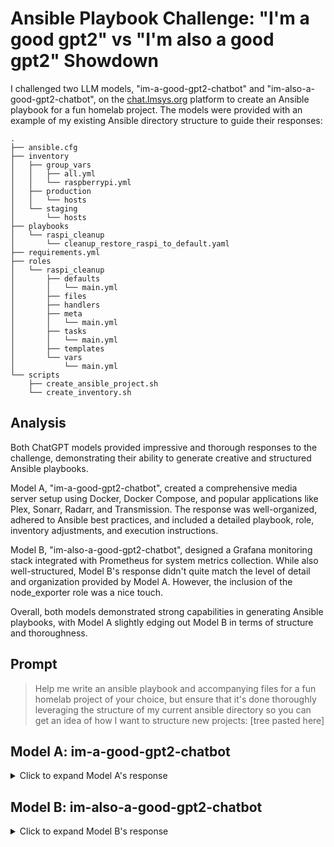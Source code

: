 # Ansible Playbook Challenge: "I'm a good gpt2" vs "I'm also a good gpt2" Showdown

I challenged two LLM models, "im-a-good-gpt2-chatbot" and "im-also-a-good-gpt2-chatbot", on the [chat.lmsys.org](https://chat.lmsys.org/) platform to create an Ansible playbook for a fun homelab project. The models were provided with an example of my existing Ansible directory structure to guide their responses:

```
.
├── ansible.cfg
├── inventory
│   ├── group_vars
│   │   ├── all.yml
│   │   └── raspberrypi.yml
│   ├── production
│   │   └── hosts
│   └── staging
│       └── hosts
├── playbooks
│   └── raspi_cleanup
│       └── cleanup_restore_raspi_to_default.yaml
├── requirements.yml
├── roles
│   └── raspi_cleanup
│       ├── defaults
│       │   └── main.yml
│       ├── files
│       ├── handlers
│       ├── meta
│       │   └── main.yml
│       ├── tasks
│       │   └── main.yml
│       ├── templates
│       └── vars
│           └── main.yml
└── scripts
    ├── create_ansible_project.sh
    └── create_inventory.sh
```

## Analysis

Both ChatGPT models provided impressive and thorough responses to the challenge, demonstrating their ability to generate creative and structured Ansible playbooks.

Model A, "im-a-good-gpt2-chatbot", created a comprehensive media server setup using Docker, Docker Compose, and popular applications like Plex, Sonarr, Radarr, and Transmission. The response was well-organized, adhered to Ansible best practices, and included a detailed playbook, role, inventory adjustments, and execution instructions.

Model B, "im-also-a-good-gpt2-chatbot", designed a Grafana monitoring stack integrated with Prometheus for system metrics collection. While also well-structured, Model B's response didn't quite match the level of detail and organization provided by Model A. However, the inclusion of the node_exporter role was a nice touch.

Overall, both models demonstrated strong capabilities in generating Ansible playbooks, with Model A slightly edging out Model B in terms of structure and thoroughness.

## Prompt

> Help me write an ansible playbook and accompanying files for a fun homelab project of your choice, but ensure that it's done thoroughly leveraging the structure of my current ansible directory so you can get an idea of how I want to structure new projects: [tree pasted here]

## Model A: im-a-good-gpt2-chatbot

<details>
  <summary>Click to expand Model A's response</summary>

~~~
Given your existing Ansible structure and preferences, let's create a fun and practical homelab project. We'll set up a **Media Server** using **Docker**, **Docker Compose**, and **Portainer** for easy container management. This setup will help you host and manage various media applications like Plex, Sonarr, Radarr, and Transmission in a structured and maintainable way.

Here’s how we’ll structure this project within your existing Ansible setup:

### Project Overview

- **Project Name**: `media_server_setup`
- **Key Components**:
  - **Docker**: To run containers.
  - **Docker Compose**: To manage multi-container Docker applications.
  - **Portainer**: To provide a web-based UI for Docker.
  - **Plex**: For media playback.
  - **Sonarr**: For TV series management.
  - **Radarr**: For movies management.
  - **Transmission**: For downloading torrents.

### Directory Structure

We will create the following structure under the `playbooks` and `roles` directories:

```
playbooks/
└── media_server_setup
    └── deploy_media_server.yml

roles/
└── media_server_setup
    ├── defaults
    │   └── main.yml
    ├── files
    │   └── docker-compose.yml
    ├── handlers
    │   └── main.yml
    ├── tasks
    │   └── main.yml
    ├── templates
    └── vars
        └── main.yml
```

### Step-by-Step Implementation

#### 1. Define the Playbook

**File**: `playbooks/media_server_setup/deploy_media_server.yml`

```yaml
---
- name: Deploy Media Server
  hosts: media_servers
  become: yes
  roles:
    - media_server_setup
```

#### 2. Role Variables

**File**: `roles/media_server_setup/defaults/main.yml`

```yaml
---
# Docker and application versions
docker_compose_version: "1.29.2"
plex_version: "latest"
sonarr_version: "latest"
radarr_version: "latest"
transmission_version: "latest"

# Configuration directories
media_server_directory: "/opt/media_server"
docker_compose_file: "{{ media_server_directory }}/docker-compose.yml"
```

**File**: `roles/media_server_setup/vars/main.yml`

```yaml
---
# This file can hold any variables specific to the media server setup that you want to override from defaults.
```

#### 3. Main Task to Set Up the Media Server

**File**: `roles/media_server_setup/tasks/main.yml`

```yaml
---
- name: Ensure Docker is installed
  ansible.builtin.package:
    name: docker
    state: present

- name: Install Docker Compose
  ansible.builtin.get_url:
    url: "https://github.com/docker/compose/releases/download/{{ docker_compose_version }}/docker-compose-{{ ansible_system }}-{{ ansible_architecture }}"
    dest: "/usr/local/bin/docker-compose"
    mode: '0755'

- name: Ensure the media server directory exists
  ansible.builtin.file:
    path: "{{ media_server_directory }}"
    state: directory
    mode: '0755'

- name: Deploy Docker Compose file
  ansible.builtin.template:
    src: docker-compose.yml
    dest: "{{ docker_compose_file }}"

- name: Pull and start up all containers
  ansible.builtin.command:
    cmd: docker-compose -f "{{ docker_compose_file }}" up -d
  args:
    chdir: "{{ media_server_directory }}"
```

#### 4. Handlers to Manage Services

**File**: `roles/media_server_setup/handlers/main.yml`

```yaml
---
- name: restart docker
  ansible.builtin.service:
    name: docker
    state: restarted
```

#### 5. Docker Compose Template

**File**: `roles/media_server_setup/files/docker-compose.yml`

```yaml
version: '3.8'

services:
  portainer:
    image: portainer/portainer-ce
    container_name: portainer
    restart: unless-stopped
    ports:
      - "9000:9000"
    volumes:
      - /var/run/docker.sock:/var/run/docker.sock
      - portainer_data:/data

  plex:
    image: plexinc/pms-docker:{{ plex_version }}
    container_name: plex
    restart: unless-stopped
    ports:
      - "32400:32400"
    volumes:
      - ./data/plex:/config
      - ./media:/media

  sonarr:
    image: linuxserver/sonarr:{{ sonarr_version }}
    container_name: sonarr
    restart: unless-stopped
    ports:
      - "8989:8989"
    volumes:
      - ./data/sonarr:/config
      - ./media/tv:/tv
      - ./downloads:/downloads

  radarr:
    image: linuxserver/radarr:{{ radarr_version }}
    container_name: radarr
    restart: unless-stopped
    ports:
      - "7878:7878"
    volumes:
      - ./data/radarr:/config
      - ./media/movies:/movies
      - ./downloads:/downloads

  transmission:
    image: linuxserver/transmission:{{ transmission_version }}
    container_name: transmission
    restart: unless-stopped
    ports:
      - "9091:9091"
      - "51413:51413"
      - "51413:51413/udp"
    volumes:
      - ./data/transmission:/config
      - ./downloads:/downloads

volumes:
  portainer_data:
```

### Inventory Adjustments

Make sure your `inventory/production/hosts` or `inventory/staging/hosts` files have a group `[media_servers]` with the IPs or hostnames of the servers where you want to deploy this setup.

```ini
[media_servers]
192.168.1.100
192.168.1.101
```

### Execution

To execute this playbook, navigate to your Ansible directory and run:

```bash
ansible-playbook playbooks/media_server_setup/deploy_media_server.yml -i inventory/production/hosts
```

### Conclusion

This setup gives you a robust starting point for a media server in your homelab. You can extend the `docker-compose.yml` with more services as needed, and update your roles and playbooks to customize further. This project structure and approach keep your configurations maintainable and clear.
~~~

</details>

## Model B: im-also-a-good-gpt2-chatbot

<details>
  <summary>Click to expand Model B's response</summary>
  
~~~
Here's a detailed Ansible playbook and accompanying files for a fun homelab project. For this, let's set up a **Grafana** monitoring system on a dedicated server. Grafana is great for visualizing data from various sources like Prometheus, InfluxDB, etc. We'll also include Prometheus to gather system metrics.

### Directory Structure - Update
```
.
├── ansible.cfg
├── inventory
│   ├── group_vars
│   │   ├── all.yml
│   │   ├── grafana.yml
│   │   └── prometheus.yml
│   ├── production
│   │   └── hosts
│   └── staging
│       └── hosts
├── playbooks
│   └── monitoring_stack
│       └── deploy_monitoring_stack.yml
└── roles
    ├── grafana
    │   ├── defaults
    │   │   └── main.yml
    │   ├── files
    │   ├── handlers
    │   │   └── main.yml
    │   ├── meta
    │   │   └── main.yml
    │   ├── tasks
    │   │   └── main.yml
    │   ├── templates
    │   │   └── grafana.ini.j2
    │   └── vars
    │       └── main.yml
    ├── prometheus
    │   ├── defaults
    │   │   └── main.yml
    │   ├── files
    │   ├── handlers
    │   │   └── main.yml
    │   ├── meta
    │   │   └── main.yml
    │   ├── tasks
    │   │   └── main.yml
    │   ├── templates
    │   │   └── prometheus.yml.j2
    │   └── vars
    │       └── main.yml
    └── node_exporter
        ├── defaults
        │   └── main.yml
        ├── files
        ├── handlers
        │   └── main.yml
        ├── meta
        │   └── main.yml
        ├── tasks
        │   └── main.yml
        └── templates
            └── node_exporter.service.j2
```

### Inventory Files

#### `inventory/production/hosts`

```ini
[monitoring]
monitoring-node-1 ansible_host=<YOUR_SERVER_IP> ansible_user=<YOUR_USER>
```

#### `inventory/group_vars/all.yml`

```yaml
---
ansible_python_interpreter: /usr/bin/python3
```

#### `inventory/group_vars/grafana.yml`

```yaml
---
grafana_version: "9.2.5"
grafana_admin_password: "admin"
```

#### `inventory/group_vars/prometheus.yml`

```yaml
---
prometheus_version: "2.41.0"
node_exporter_version: "1.5.0"
```

### Playbook

#### `playbooks/monitoring_stack/deploy_monitoring_stack.yml`

```yaml
---
- name: Deploy Monitoring Stack
  hosts: monitoring
  become: true
  roles:
    - prometheus
    - grafana
    - node_exporter
```

### Roles

#### Prometheus Role

##### `roles/prometheus/defaults/main.yml`

```yaml
---
prometheus_version: "2.41.0"
node_exporter_version: "1.5.0"
```

##### `roles/prometheus/handlers/main.yml`

```yaml
---
- name: Restart Prometheus
  service:
    name: prometheus
    state: restarted
```

##### `roles/prometheus/meta/main.yml`

```yaml
---
dependencies: []
```

##### `roles/prometheus/tasks/main.yml`

```yaml
---
- name: Download Prometheus
  get_url:
    url: "https://github.com/prometheus/prometheus/releases/download/v{{ prometheus_version }}/prometheus-{{ prometheus_version }}.linux-amd64.tar.gz"
    dest: "/tmp/prometheus.tar.gz"

- name: Extract Prometheus
  unarchive:
    src: "/tmp/prometheus.tar.gz"
    dest: "/usr/local/"
    remote_src: true
  notify: Restart Prometheus

- name: Create Prometheus user
  user:
    name: prometheus
    shell: /usr/sbin/nologin

- name: Create directories
  file:
    path: "{{ item }}"
    state: directory
    owner: prometheus
    group: prometheus
  with_items:
    - /etc/prometheus
    - /var/lib/prometheus

- name: Copy Prometheus binary
  copy:
    src: "/usr/local/prometheus-{{ prometheus_version }}.linux-amd64/prometheus"
    dest: "/usr/local/bin/prometheus"
    owner: prometheus
    group: prometheus
    mode: "0755"

- name: Copy Prometheus config
  template:
    src: prometheus.yml.j2
    dest: /etc/prometheus/prometheus.yml
  notify: Restart Prometheus

- name: Create systemd service
  copy:
    content: |
      [Unit]
      Description=Prometheus
      Wants=network-online.target
      After=network-online.target

      [Service]
      User=prometheus
      Group=prometheus
      Type=simple
      ExecStart=/usr/local/bin/prometheus --config.file=/etc/prometheus/prometheus.yml --storage.tsdb.path=/var/lib/prometheus

      [Install]
      WantedBy=multi-user.target
    dest: /etc/systemd/system/prometheus.service
  notify: Restart Prometheus

- name: Enable and start Prometheus
  systemd:
    name: prometheus
    enabled: true
    state: started
```

##### `roles/prometheus/templates/prometheus.yml.j2`

```yaml
---
global:
  scrape_interval: 15s

scrape_configs:
  - job_name: 'prometheus'
    static_configs:
      - targets: ['localhost:9090']

  - job_name: 'node_exporter'
    static_configs:
      - targets: ['localhost:9100']
```

##### `roles/prometheus/vars/main.yml`

```yaml
---
prometheus_version: "2.41.0"
```

#### Grafana Role

##### `roles/grafana/defaults/main.yml`

```yaml
---
grafana_version: "9.2.5"
grafana_admin_password: "admin"
```

##### `roles/grafana/handlers/main.yml`

```yaml
---
- name: Restart Grafana
  service:
    name: grafana-server
    state: restarted
```

##### `roles/grafana/meta/main.yml`

```yaml
---
dependencies: []
```

##### `roles/grafana/tasks/main.yml`

```yaml
---
- name: Add Grafana repository
  apt_repository:
    repo: "deb https://packages.grafana.com/oss/deb stable main"
    state: present
    filename: grafana

- name: Add Grafana GPG key
  apt_key:
    url: "https://packages.grafana.com/gpg.key"
    state: present

- name: Update APT cache
  apt:
    update_cache: yes

- name: Install Grafana
  apt:
    name: grafana
    state: present
  notify: Restart Grafana

- name: Configure Grafana
  template:
    src: grafana.ini.j2
    dest: /etc/grafana/grafana.ini
  notify: Restart Grafana

- name: Enable and start Grafana
  systemd:
    name: grafana-server
    enabled: yes
    state: started
```

##### `roles/grafana/templates/grafana.ini.j2`

```ini
[security]
admin_user = admin
admin_password = {{ grafana_admin_password }}
```

##### `roles/grafana/vars/main.yml`

```yaml
---
grafana_version: "9.2.5"
```

#### Node Exporter Role

##### `roles/node_exporter/defaults/main.yml`

```yaml
---
node_exporter_version: "1.5.0"
```

##### `roles/node_exporter/handlers/main.yml`

```yaml
---
- name: Restart Node Exporter
  systemd:
    name: node_exporter
    state: restarted
```

##### `roles/node_exporter/meta/main.yml`

```yaml
---
dependencies: []
```

##### `roles/node_exporter/tasks/main.yml`

```yaml
---
- name: Download Node Exporter
  get_url:
    url: "https://github.com/prometheus/node_exporter/releases/download/v{{ node_exporter_version }}/node_exporter-{{ node_exporter_version }}.linux-amd64.tar.gz"
    dest: "/tmp/node_exporter.tar.gz"

- name: Extract Node Exporter
  unarchive:
    src: "/tmp/node_exporter.tar.gz"
    dest: "/usr/local/"
    remote_src: true
  notify: Restart Node Exporter

- name: Create Node Exporter user
  user:
    name: node_exporter
    shell: /usr/sbin/nologin

- name: Copy Node Exporter binary
  copy:
    src: "/usr/local/node_exporter-{{ node_exporter_version }}.linux-amd64/node_exporter"
    dest:
~~~

</details>

